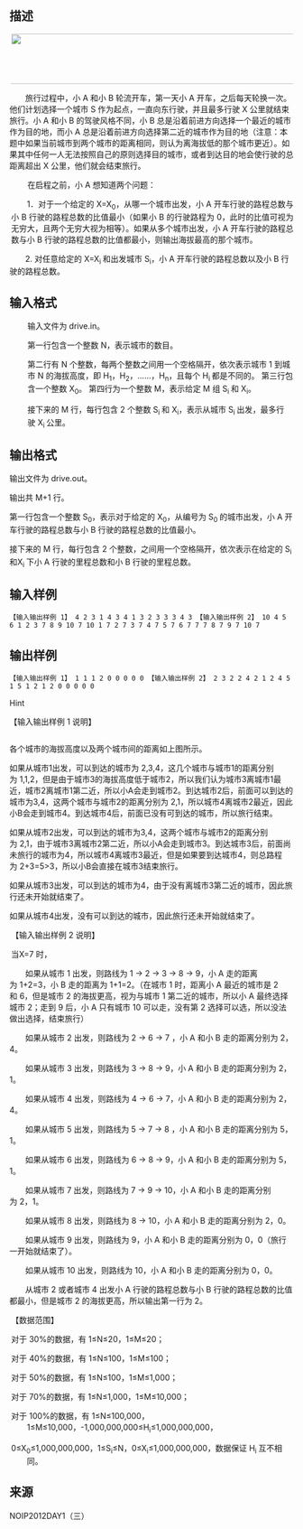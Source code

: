 ## 描述

<p class="MsoNormal" style="margin-left:2.75pt;text-align:justify;text-indent:-.5pt;"> <img src="/JudgeOnline/upload/image/20170729/20170729115326_30018.png" alt="" width="600" height="89" title="" align="" /> </p> <p class="MsoNormal" style="text-indent:21.0pt;"> 旅行过程中，小 A 和小 B 轮流开车，第一天小 A 开车，之后每天轮换一次。他们计划选择一个城市 S 作为起点，一直向东行驶，并且最多行驶 X 公里就结束旅行。小 A 和小 B 的驾驶风格不同，小 B 总是沿着前进方向选择一个最近的城市作为目的地，而小 A 总是沿着前进方向选择第二近的城市作为目的地（注意：本题中如果当前城市到两个城市的距离相同，则认为离海拔低的那个城市更近）。如果其中任何一人无法按照自己的原则选择目的城市，或者到达目的地会使行驶的总距离超出 X 公里，他们就会结束旅行。 <span></span> </p> <p class="MsoNormal" style="margin-left:24.0pt;"> 在启程之前，小 A 想知道两个问题： <span></span> </p> <p class="MsoNormal" style="margin-left:2.25pt;text-align:justify;text-indent:21.0pt;"> 1．对于一个给定的 X=X<sub>0</sub>，从哪一个城市出发，小 A 开车行驶的路程总数与小 B 行驶的路程总数的比值最小（如果小 B 的行驶路程为 0，此时的比值可视为无穷大，且两个无穷大视为相等）。如果从多个城市出发，小 A 开车行驶的路程总数与小 B 行驶的路程总数的比值都最小，则输出海拔最高的那个城市。 <span></span> </p> <p class="MsoNormal" style="text-indent:21.0pt;"> 2. 对任意给定的 X=X<sub>i </sub>和出发城市 S<sub>i</sub>，小 A 开车行驶的路程总数以及小 B 行驶的路程总数。 <span></span> </p>

## 输入格式

<p class="MsoNormal" style="margin-left:24.45pt;text-indent:-.5pt;"> 输入文件为 drive.in。 <span></span> </p> <p class="MsoNormal" style="margin-left:24.0pt;"> 第一行包含一个整数 N，表示城市的数目。 <span></span> </p> <p class="MsoNormal" style="margin-left:24.0pt;"> 第二行有 N 个整数，每两个整数之间用一个空格隔开，依次表示城市 1 到城市 N 的海<span>拔高度，即 H</span><sub>1</sub><span>，H</span><sub>2</sub><span>，</span><span>……</span><span>，H</span><sub>n</sub><span>，且每个 H</span><sub>i </sub><span>都是不同的。 第三行包含一个整数 X</span><sub>0</sub><span>。 第四行为一个整数 M，表示给定 M 组 S</span><sub>i </sub><span>和 X</span><sub>i</sub><span>。</span> </p> <p class="MsoNormal" style="margin-left:23.25pt;text-indent:-21.0pt;"> <span></span> </p> <p class="MsoNormal" style="margin-left:24.0pt;"> 接下来的 M 行，每行包含 2 个整数 S<sub>i </sub>和 X<sub>i</sub>，表示从城市 S<sub>i </sub>出发，最多行驶 X<sub>i </sub>公里。 <span></span> </p>

## 输出格式

<p class="MsoNormal"> 输出文件为 drive.out。 </p> <p class="MsoNormal"> 输出共 M+1 行。 </p> <p class="MsoNormal"> 第一行包含一个整数 S<sub>0</sub>，表示对于给定的 X<sub>0</sub>，从编号为 S<sub>0 </sub>的城市出发，小 A 开车行驶<span>的路程总数与小 B 行驶的路程总数的比值最小。</span> </p> <p class="MsoNormal"> <span>接下来的 M 行，每行包含 2 个整数，之间用一个空格隔开，依次表示在给定的 S</span><sub>i </sub><span>和</span>X<sub>i </sub>下小 A 行驶的里程总数和小 B 行驶的里程总数。   </p> <p class="MsoNormal"> <span></span> </p>

## 输入样例

```plaintext
【输入输出样例 1】 4 2 3 1 4 3 4 1 3 2 3 3 3 4 3 【输入输出样例 2】 10 4 5 6 1 2 3 7 8 9 10 7 10 1 7 2 7 3 7 4 7 5 7 6 7 7 7 8 7 9 7 10 7
```

## 输出样例

```plaintext
【输入输出样例 1】 1 1 1 2 0 0 0 0 0 【输入输出样例 2】 2 3 2 2 4 2 1 2 4 5 1 5 1 2 1 2 0 0 0 0 0
```

Hint

<p class="MsoNormal"> 【输入输出样例 1 说明】 <span></span> </p> <p class="MsoNormal"> <img src="/JudgeOnline/upload/image/20170729/20170729113402_19205.jpg" alt="" /> </p> <p class="MsoNormal"> 各个城市的海拔高度以及两个城市间的距离如上图所示。 </p> <p class="MsoNormal"> <span>如果从城市1出发，可以到达的城市为 2,3,4，这几个城市与城市1的距离分别为 1,1,2，但是由于城市3的海拔高度低于城市2，所以我们认为城市3离城市1最近，城市2离城市1第二近，所以小A会走到城市2。到达城市2后，前面可以到达的城市为3,4，这两个城市与城市2的距离分别为 2,1，所以城市4离城市2最近，因此小B会走到城市4。到达城市4后，前面已没有可到达的城市，所以旅行结束。</span> </p> <p class="MsoNormal"> <span>如果从城市2出发，可以到达的城市为3,4，这两个城市与城市2的距离分别为 2,1，由于城市3离城市2第二近，所以小A会走到城市3。到达城市3后，前面尚未旅行的城市为4，所以城市4离城市3最近，但是如果要到达城市4，则总路程为 2+3=5>3，所以小B会直接在城市3结束旅行。</span> </p> <p class="MsoNormal"> <span>如果从城市3出发，可以到达的城市为4，由于没有离城市3第二近的城市，因此旅行还未开始就结束了。</span> </p> <p class="MsoNormal"> <span>如果从城市4出发，没有可以到达的城市，因此旅行还未开始就结束了。</span> </p> <p class="MsoNormal" style="margin-left:23.25pt;text-indent:-21pt;"> 【输入输出样例 2 说明】 </p> <p class="MsoNormal" style="margin-left:23.25pt;text-indent:-21pt;"> 当X=7 时， </p> <p class="MsoNormal" style="text-indent:21pt;"> 如果从城市 1 出发，则路线为 1 -> 2 -> 3 -> 8 -> 9，小 A 走的距离为 1+2=3，小 B 走的距离为 1+1=2。（在城市 1 时，距离小 A 最近的城市是 2 和 6，但是城市 2 的海拔更高，视为与城市 1 第二近的城市，所以小 A 最终选择城市 2；走到 9 后，小 A 只有城市 10 可以走，没有第 2 选择可以选，所以没法做出选择，结束旅行） </p> <p class="MsoNormal" style="text-indent:21pt;"> 如果从城市 2 出发，则路线为 2 -> 6 -> 7 ，小 A 和小 B 走的距离分别为 2，4。 </p> <p class="MsoNormal" style="text-indent:21pt;"> 如果从城市 3 出发，则路线为 3 -> 8 -> 9，小 A 和小 B 走的距离分别为 2，1。 </p> <p class="MsoNormal" style="text-indent:21pt;"> 如果从城市 4 出发，则路线为 4 -> 6 -> 7，小 A 和小 B 走的距离分别为 2，4。 </p> <p class="MsoNormal" style="text-indent:21pt;"> 如果从城市 5 出发，则路线为 5 -> 7 -> 8 ，小 A 和小 B 走的距离分别为 5，1。 </p> <p class="MsoNormal" style="text-indent:21pt;"> 如果从城市 6 出发，则路线为 6 -> 8 -> 9，小 A 和小 B 走的距离分别为 5，1。 </p> <p class="MsoNormal" style="text-indent:21pt;"> 如果从城市 7 出发，则路线为 7 -> 9 -> 10，小 A 和小 B 走的距离分别为 2，1。 </p> <p class="MsoNormal" style="text-indent:21pt;"> 如果从城市 8 出发，则路线为 8 -> 10，小 A 和小 B 走的距离分别为 2，0。 </p> <p class="MsoNormal" style="text-indent:21pt;"> 如果从城市 9 出发，则路线为 9，小 A 和小 B 走的距离分别为 0，0（旅行一开始就结束了）。 </p> <p class="MsoNormal" style="text-indent:21pt;"> 如果从城市 10 出发，则路线为 10，小 A 和小 B 走的距离分别为 0，0。 </p> <p class="MsoNormal" style="text-indent:21pt;"> 从城市 2 或者城市 4 出发小 A 行驶的路程总数与小 B 行驶的路程总数的比值都最小，但是城市 2 的海拔更高，所以输出第一行为 2。 </p> <p class="MsoNormal" style="margin-left:23.25pt;text-indent:-21pt;"> 【数据范围】 </p> <p class="MsoNormal" style="margin-left:23.25pt;text-indent:-21pt;"> 对于 30%的数据，有 1≤N≤20，1≤M≤20； </p> <p class="MsoNormal" style="margin-left:23.25pt;text-indent:-21pt;"> 对于 40%的数据，有 1≤N≤100，1≤M≤100； </p> <p class="MsoNormal" style="margin-left:23.25pt;text-indent:-21pt;"> 对于 50%的数据，有 1≤N≤100，1≤M≤1,000；  </p> <p class="MsoNormal" style="margin-left:23.25pt;text-indent:-21pt;"> 对于 70%的数据，有 1≤N≤1,000，1≤M≤10,000； </p> <p class="MsoNormal" style="margin-left:23.25pt;text-indent:-21pt;"> 对于 100%的数据，有 1≤N≤100,000，1≤M≤10,000，-1,000,000,000≤H<sub>i</sub>≤1,000,000,000， </p> <p class="MsoNormal" style="margin-left:23.25pt;text-indent:-21pt;"> 0≤X<sub>0</sub>≤1,000,000,000，1≤S<sub>i</sub>≤N，0≤X<sub>i</sub>≤1,000,000,000，数据保证 H<sub>i </sub>互不相同。 </p>

## 来源

NOIP2012DAY1（三）

